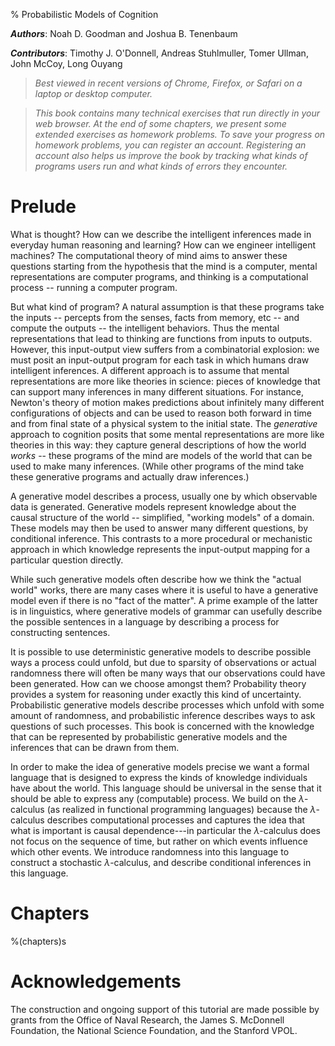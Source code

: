 % Probabilistic Models of Cognition


***Authors***: Noah D. Goodman and Joshua B. Tenenbaum

***Contributors***: Timothy J. O'Donnell, Andreas Stuhlmuller, Tomer Ullman,\
John McCoy, Long Ouyang



>*Best viewed in recent versions of Chrome, Firefox, or Safari on a laptop or desktop computer.*

>*This book contains many technical exercises that run directly in your web browser. At the end of some chapters, we present some extended exercises as homework problems. To save your progress on homework problems, you can register an account. Registering an account also helps us improve the book by tracking what kinds of programs users run and what kinds of errors they encounter.*

><div id="register" style='display: none; font-style: italic'><a href="/login">Login</a> or <a href="/register">register an account</a> </div>

# Prelude

What is thought? How can we describe the intelligent inferences made in everyday human reasoning and learning? How can we engineer intelligent machines? The computational theory of mind aims to answer these questions starting from the hypothesis that the mind is a computer, mental representations are computer programs, and thinking is a computational process -- running a computer program.

But what kind of program? A natural assumption is that these programs take the inputs -- percepts from the senses, facts from memory, etc -- and compute the outputs -- the intelligent behaviors. Thus the mental representations that lead to thinking are functions from inputs to outputs. However, this input-output view suffers from a combinatorial explosion: we must posit an input-output program for each task in which humans draw intelligent inferences. A different approach is to assume that mental representations are more like theories in science: pieces of knowledge that can support many inferences in many different situations. 
For instance, Newton's theory of motion makes predictions about infinitely many different configurations of objects and can be used to reason both forward in time and from final state of a physical system to the initial state. The *generative* approach to cognition posits that some mental representations are more like theories in this way: they capture general descriptions of how the world *works* -- these programs of the mind are models of the world that can be used to make many inferences. (While other programs of the mind take these generative programs and actually draw inferences.)

A generative model describes a process, usually one by which observable data is generated. Generative models represent knowledge about the causal structure of the world -- simplified, "working models" of a domain. These models may then be used to answer many different questions, by conditional inference. 
This contrasts to a more procedural or mechanistic approach in which knowledge represents the input-output mapping for a particular question directly. 
<!-- TODO: add some examples of cognitive capacities and the 'world models' they depend on... -->
While such generative models often describe how we think the "actual world" works, there are many cases where it is useful to have a generative model even if there is no "fact of the matter". 
A prime example of the latter is in linguistics, where generative models of grammar can usefully describe the possible sentences in a language by describing a process for constructing sentences.

It is possible to use deterministic generative models to describe possible ways a process could unfold, but due to sparsity of observations or actual randomness there will often be many ways that our observations could have been generated. How can we choose amongst them? Probability theory provides a system for reasoning under exactly this kind of uncertainty. Probabilistic generative models describe processes which unfold with some amount of randomness, and probabilistic inference describes ways to ask questions of such processes. This book is concerned with the knowledge that can be represented by probabilistic generative models and the inferences that can be drawn from them.

In order to make the idea of generative models precise we want a formal language that is designed to express the kinds of knowledge individuals have about the world. This language should be universal in the sense that it should be able to express any (computable) process. We build on the $\lambda$-calculus (as realized in functional programming languages) because the $\lambda$-calculus describes computational processes and captures the idea that what is important is causal dependence---in particular the $\lambda$-calculus does not focus on the sequence of time, but rather on which events influence which other events. We introduce randomness into this language to construct a stochastic $\lambda$-calculus, and describe conditional inferences in this language.

# Chapters
%(chapters)s

# Acknowledgements

The construction and ongoing support of this tutorial are made possible by grants from the Office of Naval Research, the James S. McDonnell Foundation, the National Science Foundation, and the Stanford VPOL.

